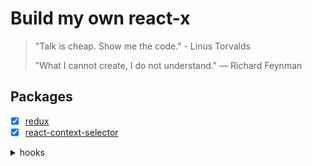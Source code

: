 # Build my own react-x

> "Talk is cheap. Show me the code." - Linus Torvalds
>
> "What I cannot create, I do not understand." — Richard Feynman

## Packages
- [x] [redux](https://github.com/itaober/build-my-own-react-x/tree/main/packages/redux)  
- [x] [react-context-selector](https://github.com/itaober/build-my-own-react-x/tree/main/packages/react-context-selector)

<details>
  <summary>hooks</summary>
  
  - [ ] [useBoolean](https://github.com/itaober/build-my-own-react-x/tree/main/packages/hooks/src/useBoolean.ts)
  - [ ] [useLatestRef](https://github.com/itaober/build-my-own-react-x/tree/main/packages/hooks/src/useLatestRef.ts)
  - [ ] [useMount](https://github.com/itaober/build-my-own-react-x/tree/main/packages/hooks/src/useMount.ts)
  - [ ] [useTitle](https://github.com/itaober/build-my-own-react-x/tree/main/packages/hooks/src/useTitle.ts)
  - [ ] [useToggle](https://github.com/itaober/build-my-own-react-x/tree/main/packages/hooks/src/useToggle.ts)
  - [ ] [useUnmount](https://github.com/itaober/build-my-own-react-x/tree/main/packages/hooks/src/useUnmount.ts)
  
  </details>

